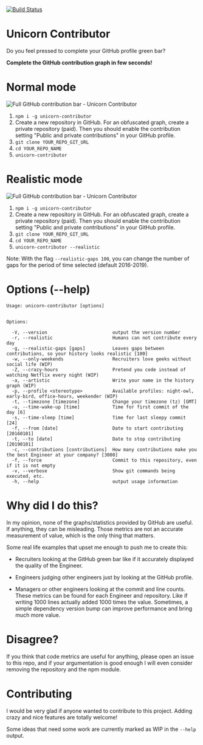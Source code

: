 [![Build Status](https://travis-ci.org/carlosbaraza/unicorn-contributor.svg?branch=master)](https://travis-ci.org/carlosbaraza/unicorn-contributor)

# Unicorn Contributor

Do you feel pressed to complete your GitHub profile green bar?

**Complete the GitHub contribution graph in few seconds!**

# Normal mode

![Full GitHub contribution bar - Unicorn Contributor](https://raw.githubusercontent.com/carlosbaraza/unicorn-contributor/master/docs/imgs/green-bar.png)

1. ```npm i -g unicorn-contributor```
2. Create a new repository in GitHub. For an obfuscated graph, create a private
repository (paid). Then you should enable the contribution setting "Public and
private contributions" in your GitHub profile.
3. ```git clone YOUR_REPO_GIT_URL```
4. ```cd YOUR_REPO_NAME```
5. ```unicorn-contributor```

# Realistic mode

![Full GitHub contribution bar - Unicorn Contributor](https://raw.githubusercontent.com/carlosbaraza/unicorn-contributor/master/docs/imgs/realistic.png)

1. ```npm i -g unicorn-contributor```
2. Create a new repository in GitHub. For an obfuscated graph, create a private
repository (paid). Then you should enable the contribution setting "Public and
private contributions" in your GitHub profile.
3. ```git clone YOUR_REPO_GIT_URL```
4. ```cd YOUR_REPO_NAME```
5. ```unicorn-contributor --realistic```

Note: With the flag `--realistic-gaps 100`, you can change the number
of gaps for the period of time selected (default 2016-2019).


# Options (--help)
```
Usage: unicorn-contributor [options]


Options:

  -V, --version                        output the version number
  -r, --realistic                      Humans can not contribute every day
  -g, --realistic-gaps [gaps]          Leaves gaps between contributions, so your history looks realistic [100]
  -w, --only-weekends                  Recruiters love geeks without social life (WIP)
  -Z, --crazy-hours                    Pretend you code instead of watching Netflix every night (WIP)
  -a, --artistic                       Write your name in the history graph (WIP)
  -p, --profile <stereotype>           Available profiles: night-owl, early-bird, office-hours, weekender (WIP)
  -t, --timezone [timezone]            Change your timezone (tz) [GMT]
  -u, --time-wake-up [time]            Time for first commit of the day [6]
  -s, --time-sleep [time]              Time for last sleepy commit [24]
  -f, --from [date]                    Date to start contributing [20160101]
  -t, --to [date]                      Date to stop contributing [20190101]
  -c, --contributions [contributions]  How many contributions make you the best Engineer at your company? [3000]
  -f, --force                          Commit to this repository, even if it is not empty
  -v, --verbose                        Show git commands being executed, etc.
  -h, --help                           output usage information
```


# Why did I do this?

In my opinion, none of the graphs/statistics provided by GitHub are useful.
If anything, they can be misleading. Those metrics are not an
accurate measurement of value, which is the only thing that matters.

Some real life examples that upset me enough to push me to create this:

* Recruiters looking at the GitHub green bar like if it accurately displayed the
quality of the Engineer.

* Engineers judging other engineers just by looking at the GitHub profile.

* Managers or other engineers looking at the commit and line counts. These
metrics can be found for each Engineer and repository. Like if writing 1000 lines
actually added 1000 times the value. Sometimes, a simple dependency version
bump can improve performance and bring much more value.


# Disagree?

If you think that code metrics are useful for anything, please open an
issue to this repo, and if your argumentation is good enough I will even
consider removing the repository and the npm module.


# Contributing

I would be very glad if anyone wanted to contribute to this project. Adding
crazy and nice features are totally welcome!

Some ideas that need some work are currently marked as WIP in the `--help` output.
